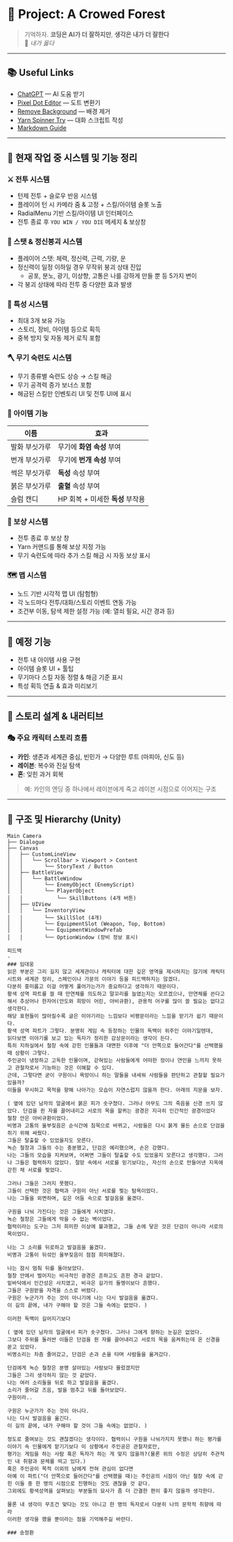# 🌲 Project: A Crowed Forest

> 기억하자. **코딩은 AI가 더 잘하지만**, **생각은 내가 더 잘한다**  
> 📌 _내가 옳다_

---

## 📚 Useful Links

- [ChatGPT](https://chatgpt.com/gpts) — AI 도움 받기
- [Pixel Dot Editor](https://giventofly.github.io/pixelit/#tryit) — 도트 변환기
- [Remove Background](https://www.adobe.com/kr/express/feature/image/remove-background) — 배경 제거
- [Yarn Spinner Try](https://try.yarnspinner.dev/) — 대화 스크립트 작성
- [Markdown Guide](https://inpa.tistory.com/entry/MarkDown-%F0%9F%93%9A-%EB%A7%88%ED%81%AC%EB%8B%A4%EC%9A%B4-%EB%AC%B8%EB%B2%95-%F0%9F%92%AF-%EC%A0%95%EB%A6%AC)

---

## 🧩 현재 작업 중 시스템 및 기능 정리

### ⚔️ 전투 시스템

- 턴제 전투 + 슬로우 반응 시스템
- 플레이어 턴 시 카메라 줌 & 고정 + 스킬/아이템 슬롯 노출
- RadialMenu 기반 스킬/아이템 UI 인터페이스
- 전투 종료 후 `YOU WIN / YOU DIE` 메세지 & 보상창

### 🎯 스탯 & 정신붕괴 시스템

- 플레이어 스탯: 체력, 정신력, 근력, 기량, 운
- 정신력이 일정 이하일 경우 무작위 붕괴 상태 진입
  - 공포, 분노, 광기, 이상향, 고통은 나를 강하게 만들 뿐 등 5가지 변이
- 각 붕괴 상태에 따라 전투 중 다양한 효과 발생

### 🧬 특성 시스템

- 최대 3개 보유 가능
- 스토리, 장비, 아이템 등으로 획득
- 중복 방지 및 자동 제거 로직 포함

### 🪓 무기 숙련도 시스템

- 무기 종류별 숙련도 상승 → 스킬 해금
- 무기 공격력 증가 보너스 포함
- 해금된 스킬만 인벤토리 UI 및 전투 UI에 표시

### 🧪 아이템 기능

| 이름 | 효과 |
|------|------|
| 발화 부싯가루 | 무기에 **화염 속성** 부여 |
| 번개 부싯가루 | 무기에 **번개 속성** 부여 |
| 썩은 부싯가루 | **독성** 속성 부여 |
| 붉은 부싯가루 | **출혈** 속성 부여 |
| 슬럼 캔디 | HP 회복 + 미세한 **독성** 부작용

### 🎁 보상 시스템

- 전투 종료 후 보상 창
- Yarn 커맨드를 통해 보상 지정 가능
- 무기 숙련도에 따라 추가 스킬 해금 시 자동 보상 표시

### 🗺️ 맵 시스템

- 노드 기반 시각적 맵 UI (탐험형)
- 각 노드마다 전투/대화/스토리 이벤트 연동 가능
- 조건부 이동, 탐색 제한 설정 가능 (예: 열쇠 필요, 시간 경과 등)

---

## 📜 예정 기능

- 전투 내 아이템 사용 구현
- 아이템 슬롯 UI + 툴팁
- 무기마다 스킬 자동 정렬 & 해금 기준 표시
- 특성 획득 연출 & 효과 미리보기

---

## 🧠 스토리 설계 & 내러티브

### 🎭 주요 캐릭터 스토리 흐름

- **카인**: 생존과 세계관 중심, 빈민가 → 다양한 루트 (마피아, 신도 등)
- **레이븐**: 복수와 진실 탐색
- **혼**: 잊힌 과거 회복

> 예: 카인의 엔딩 중 하나에서 레이븐에게 죽고 레이븐 시점으로 이어지는 구조

---

## 🧱 구조 및 Hierarchy (Unity)

```plaintext
Main Camera
├── Dialogue
├── Canvas
│   ├── CustomLineView
│   │   └── Scrollbar > Viewport > Content
│   │       └── StoryText / Button
│   ├── BattleView
│   │   └── BattleWindow
│   │       └── EnemyObject (EnemyScript)
│   │       └── PlayerObject
│   │           └── SkillButtons (4개 버튼)
│   ├── UIView
│   │   └── InventoryView
│   │       └── SkillSlot (4개)
│   │       └── EquipmentSlot (Weapon, Top, Bottom)
│   │       └── EquipmentWindowPrefab
│   │       └── OptionWindow (장비 정보 표시)

피드백
-
### 임대웅
읽은 부분은 그리 길지 않고 세계관이나 캐릭터에 대한 깊은 영역을 제시하지는 않기에 캐릭터 시트와 세계관 정리, 스페인이나 가문의 이야기 등을 피드백하지는 않겠다.
다분히 흥미롭고 이걸 어떻게 풀어가는가가 중요하다고 생각하기 때문이다.
황색 성역 파트를 쓸 때 만연체를 의도하고 말꼬리를 늘였는지는 모르겠으나, 만연체를 쓴다고 해서 추상어나 한자어(안도와 희망이 어린, 아비규환), 관용적 어구를 많이 쓸 필요는 없다고 생각한다.
해당 표현들이 많아질수록 글은 이야기라는 느낌보다 비평문이라는 느낌을 받기가 쉽기 때문이다. 
황색 성역 파트가 그렇다. 분명히 게임 속 등장하는 인물의 독백이 위주인 이야기일텐데,
읽다보면 이야기를 보고 있는 독자가 정리한 감상문이라는 생각이 든다.
특히 지하실에서 철창 속에 갇힌 인물들과 대면한 이후에 "더 안쪽으로 들어간다"를 선택했을 때 상황이 그렇다. 
주인공이 냉정하고 고독한 인물이며, 갇혀있는 사람들에게 어떠한 정이나 연민을 느끼지 못하고 관찰자로서 기능하는 것은 이해할 수 있다.
근데, 그렇다면 굳이 구원이니 욕망이니 하는 말들을 내세워 사람들을 판단하고 관찰할 필요가 있을까? 
이들을 무시하고 목적을 향해 나아가는 모습이 자연스럽지 않을까 한다. 아래의 지문을 보자.

( 옆에 있던 남자의 얼굴에서 붉은 피가 솟구쳤다. 그러나 아무도 그의 죽음을 신경 쓰지 않았다. 단검을 쥔 자를 끌어내리고 서로의 목을 할퀴는 광경은 지극히 인간적인 광경이었다
철창 안은 아비규환이었다.
비명과 고통의 울부짖음은 순식간에 침묵으로 바뀌고, 사람들은 다시 붉게 물든 손으로 단검을 쥐기 위해 싸웠다.
그들은 탈출할 수 있었을지도 모른다.
녹슨 철창과 그들의 수는 충분했고, 단검은 예리했으며, 손은 강했다.
나는 그들의 모습을 지켜보며, 어쩌면 그들이 탈출할 수도 있었을지 모른다고 생각했다. 그러나 그들은 협력하지 않았다. 절망 속에서 서로를 믿기보다는, 자신의 손으로 만들어낸 지옥에 갇힌 채 서로를 찢었다.

그러나 그들은 그러지 못했다.
그들이 선택한 것은 협력과 구원이 아닌 서로를 찢는 탐욕이었다.
나는 그들을 외면하며, 깊은 어둠 속으로 발걸음을 옮겼다.

구원을 나눠 가진다는 것은 그들에게 사치였다.
녹슨 철창은 그들에게 막을 수 없는 벽이었다.
협력이라는 도구는 그저 희미한 이상에 불과했고, 그들 손에 닿은 것은 단검이 아니라 서로의 목이었다.

나는 그 소리를 뒤로하고 발걸음을 옮겼다.
비명과 고통이 뒤섞인 울부짖음이 점점 희미해졌다.

나는 잠시 멈춰 뒤를 돌아보았다.
철창 안에서 벌어지는 비극적인 광경은 흔하고도 흔한 경극 같았다.
밑바닥에서 인간성은 사치였고, 비극은 길가의 돌멩이보다 흔했다.
그들은 구원받을 자격을 스스로 버렸다.
구원은 누군가가 주는 것이 아니기에 나는 다시 발걸음을 옮겼다.
이 길의 끝에, 내가 구해야 할 것은 그들 속에는 없었다. ) 

이러한 독백이 길어지기보다 

( 옆에 있던 남자의 얼굴에서 피가 솟구쳤다. 그러나 그에게 향하는 눈길은 없었다.
그보다 주위를 둘러싼 이들은 단검을 쥔 자를 끌어내리고 서로의 목을 움켜쥐는데 온 신경을 쏟고 있었다.
비명소리는 차츰 줄어갔고, 단검은 손과 손을 타며 사람들을 옮겨갔다.

단검에게 녹슨 철창은 분명 살아있는 사람보다 물렀겠지만 
그들은 그리 생각하지 않는 것 같았다.
나는 여러 소리들을 뒤로 하고 발걸음을 옮겼다.
소리가 줄어갈 즈음, 발을 멈추고 뒤를 돌아보았다.
구원이라..

구원은 누군가가 주는 것이 아니다.
나는 다시 발걸음을 옮긴다.
이 길의 끝에, 내가 구해야 할 것이 그들 속에는 없었다. )

정도로 줄여보는 것도 괜찮겠다는 생각이다. 협력이니 구원을 나눠가지지 못했니 하는 평가를 이야기 속 인물에게 맡기기보다 이 상황에서 주인공은 관찰자로만,
평가는 게임을 하는 사람 혹은 독자가 하는 게 맞지 않을까?(물론 위의 수정은 상당히 주관적인 내 취향과 문체를 띄고 있다.)
혹은 주인공이 목적 이외의 남에게 전혀 관심이 없다면 
아예 이 파트("더 안쪽으로 들어간다"를 선택했을 때)는 주인공의 시점이 아닌 철창 속에 갇힌 이들 중 한 명의 시점으로 진행하는 것도 괜찮을 것 같다.
그외에도 황색성역을 살펴보는 부분들의 묘사가 좀 더 간결한 편이 좋지 않을까 생각한다.

물론 내 생각이 무조건 맞다는 것도 아니고 한 명의 독자로서 다분히 나의 문학적 취향에 따라
이러한 생각을 했을 뿐이라는 점을 기억해주길 바란다.

### 송정환



